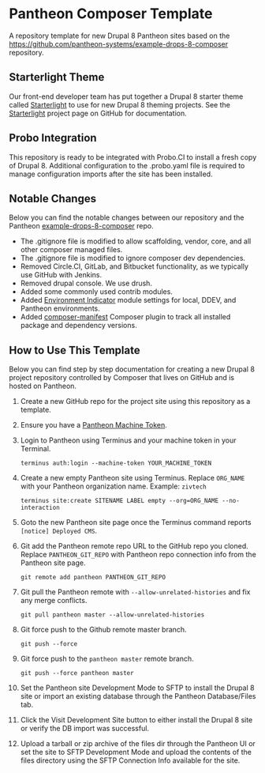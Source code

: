# Pantheon Composer Template
A repository template for new Drupal 8 Pantheon sites based on the https://github.com/pantheon-systems/example-drops-8-composer repository.

## Starterlight Theme
Our front-end developer team has put together a Drupal 8 starter theme called [Starterlight](https://github.com/zivtech/starterlight) to use for new Drupal 8 theming projects. See the [Starterlight](https://github.com/zivtech/starterlight) project page on GitHub for documentation.

## Probo Integration
This repository is ready to be integrated with Probo.CI to install a fresh copy of Drupal 8. Additional configuration to the .probo.yaml file is required to manage configuration imports after the site has been installed.

## Notable Changes
Below you can find the notable changes between our repository and the Pantheon [example-drops-8-composer](https://github.com/pantheon-systems/example-drops-8-composer) repo.

- The .gitignore file is modified to allow scaffolding, vendor, core, and all other composer managed files.
- The .gitignore file is modified to ignore composer dev dependencies.
- Removed Circle.CI, GitLab, and Bitbucket functionality, as we typically use GitHub with Jenkins.
- Removed drupal console. We use drush.
- Added some commonly used contrib modules.
- Added [Environment Indicator](https://www.drupal.org/project/environment_indicator) module settings for local, DDEV, and Pantheon environments.
- Added [composer-manifest](https://github.com/joachim-n/composer-manifest) Composer plugin to track all installed package and dependency versions.

## How to Use This Template
Below you can find step by step documentation for creating a new Drupal 8 project repository controlled by Composer that lives on GitHub and is hosted on Pantheon.

1. Create a new GitHub repo for the project site using this repository as a template.
2. Ensure you have a [Pantheon Machine Token](https://dashboard.pantheon.io/users/#account/tokens/).
3. Login to Pantheon using Terminus and your machine token in your Terminal.

       terminus auth:login --machine-token YOUR_MACHINE_TOKEN

4. Create a new empty Pantheon site using Terminus. Replace `ORG_NAME` with your Pantheon organization name. Example: `zivtech`

       terminus site:create SITENAME LABEL empty --org=ORG_NAME --no-interaction

5. Goto the new Pantheon site page once the Terminus command reports `[notice] Deployed CMS`.

6. Git add the Pantheon remote repo URL to the GitHub repo you cloned. Replace `PANTHEON_GIT_REPO` with Pantheon repo connection info from the Pantheon site page.

       git remote add pantheon PANTHEON_GIT_REPO

7. Git pull the Pantheon remote with `--allow-unrelated-histories` and fix any merge conflicts.

       git pull pantheon master --allow-unrelated-histories

8. Git force push to the Github remote master branch.

       git push --force

9. Git force push to the `pantheon master` remote branch.

       git push --force pantheon master

10. Set the Pantheon site Development Mode to SFTP to install the Drupal 8 site or import an existing database through the Pantheon Database/Files tab.
11. Click the Visit Development Site button to either install the Drupal 8 site or verify the DB import was successful.
12. Upload a tarball or zip archive of the files dir through the Pantheon UI or set the site to SFTP Development Mode and upload the contents of the files directory using the SFTP Connection Info available for the site.
